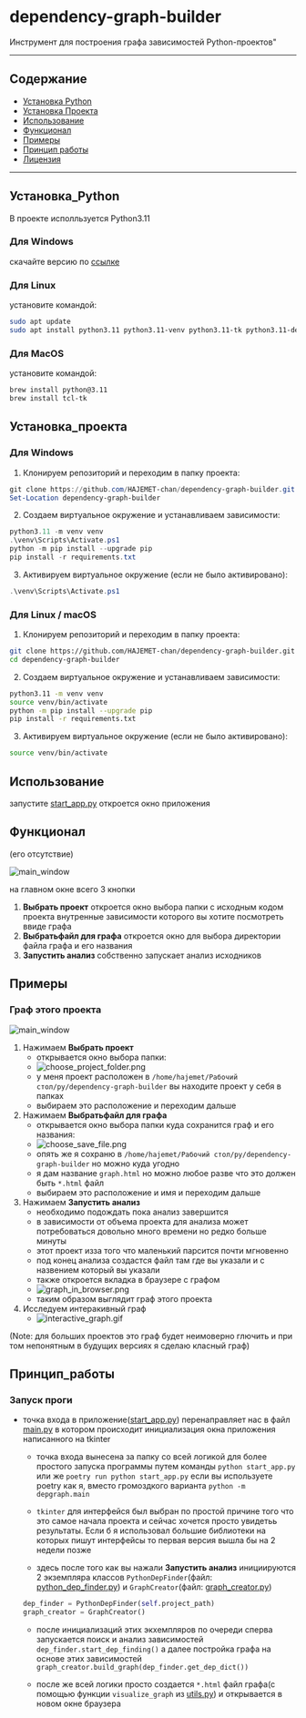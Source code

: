 # dependency-graph-builder

Инструмент для построения графа зависимостей Python-проектов"

---

## Содержание

- [Установка Python](#установка_python)
- [Установка Проекта](#установка_проекта)
- [Использование](#использование)
- [Функционал](#функционал)
- [Примеры](#примеры)
- [Принцип работы](#принцип_работы)
- [Лицензия](#лицензия)

---

## Установка_Python

В проекте исполльзуется Python3.11

### Для Windows 
скачайте версию по [ссылке](https://www.python.org/ftp/python/3.11.9/python-3.11.9-amd64.exe)

### Для Linux 

установите командой:
```bash
sudo apt update
sudo apt install python3.11 python3.11-venv python3.11-tk python3.11-dev
```

### Для MacOS 

установите командой:
```bash
brew install python@3.11
brew install tcl-tk
```

## Установка_проекта

### Для Windows

1. Клонируем репозиторий и переходим в папку проекта:
```powershell
git clone https://github.com/HAJEMET-chan/dependency-graph-builder.git
Set-Location dependency-graph-builder
```

2. Создаем виртуальное окружение и устанавливаем зависимости:
```powershell
python3.11 -m venv venv
.\venv\Scripts\Activate.ps1
python -m pip install --upgrade pip
pip install -r requirements.txt
```

3. Активируем виртуальное окружение (если не было активировано):
```powershell
.\venv\Scripts\Activate.ps1
```

### Для Linux / macOS

1. Клонируем репозиторий и переходим в папку проекта:
```bash
git clone https://github.com/HAJEMET-chan/dependency-graph-builder.git
cd dependency-graph-builder
```
2. Создаем виртуальное окружение и устанавливаем зависимости:
```bash
python3.11 -m venv venv
source venv/bin/activate
python -m pip install --upgrade pip
pip install -r requirements.txt
```
3. Активируем виртуальное окружение (если не было активировано):
```bash
source venv/bin/activate
```

## Использование

запустите [start_app.py](start_app.py)
откроется окно приложения

## Функционал
(его отсутствие)

![main_window](media/main_window.png)

на главном окне всего 3 кнопки
1. **Выбрать проект**
    откроется окно выбора папки с исходным кодом проекта внутренные зависимости которого вы хотите посмотреть ввиде графа
2. **Выбратьфайл для графа**
    откроется окно для выбора директории файла графа и его названия
3. **Запустить анализ**
    собственно запускает анализ исходников

## Примеры

### Граф этого проекта

![main_window](media/main_window.png)

1. Нажимаем **Выбрать проект**
    - открывается окно выбора папки:
    - ![choose_project_folder.png](media/choose_project_folder.png)
    - у меня проект расположен в `/home/hajemet/Рабочий стол/py/dependency-graph-builder` вы находите проект у себя в папках
    - выбираем это расположение и переходим дальше
2. Нажимаем **Выбратьфайл для графа**
    - открывается окно выбора папки куда сохранится граф и его названия:
    - ![choose_save_file.png](media/choose_save_file.png)
    - опять же я сохраню в `/home/hajemet/Рабочий стол/py/dependency-graph-builder` но можно куда угодно
    - я дам название `graph.html` но можно любое разве что это должен быть `*.html` файл
    - выбираем это расположение и имя и переходим дальше
3. Нажимаем **Запустить анализ**
    - необходимо подождать пока анализ завершится
    - в зависимости от объема проекта для анализа может потребоваться довольно много времени но редко больше минуты
    - этот проект изза того что маленький парсится почти мгновенно
    - под конец анализа создастся файл там где вы указали и с назвением который вы указали
    - также откроется вкладка в браузере с графом
    - ![graph_in_browser.png](media/graph_in_browser.png)
    - таким образом выглядит граф этого проекта
4. Исследуем интеракивный граф
    - ![interactive_graph.gif](media/interactive_graph.gif)

(Note: для больших проектов это граф будет неимоверно глючить и при том непонятным
в будущих версиях я сделаю класный граф)

## Принцип_работы

### Запуск проги

- точка входа в приложение([start_app.py](start_app.py)) перенаправляет нас в файл [main.py](depgraph/main.py) в котором происходит инициализация окна приложения написанного на tkinter
    - точка входа вынесена за папку со всей логикой для более простого запуска программы путем команды `python start_app.py` или же `poetry run python start_app.py` если вы используете poetry как я, вместо громоздкого варианта `python -m depgraph.main`

    - `tkinter` для интерфейся был выбран по простой причине того что это самое начала проекта и сейчас хочется просто увидетьь результаты. Если б я использовал большие библиотеки на которых пишут интерфейсы то первая версия вышла бы на 2 недели позже

    - здесь после того как вы нажали **Запустить анализ** инициируются 2 экземпляра классов `PythonDepFinder`(файл: [python_dep_finder.py](depgraph/dep_finding/python_dep_finder.py)) и `GraphCreator`(файл: [graph_creator.py](depgraph/graph_building/graph_creator.py))
    ```python
    dep_finder = PythonDepFinder(self.project_path)
    graph_creator = GraphCreator()
    ```

    - после инициализаций этих экхемпляров по очереди сперва запускается поиск и анализ зависимостей `dep_finder.start_dep_finding()` а далее постройка графа на основе этих зависимостей `graph_creator.build_graph(dep_finder.get_dep_dict())`

    - после же всей логики просто создается `*.html` файл графа(с помощью функции `visualize_graph` из [utils.py](depgraph/utils.py)) и открывается в новом окне браузера



